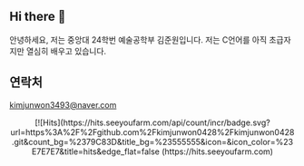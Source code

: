 ## Hi there 👋
안녕하세요, 저는 중앙대 24학번 예술공학부 김준원입니다. 저는 C언어를 아직 초급자지만 열심히 배우고 있습니다. 

## 연락처
kimjunwon3493@naver.com

 <div align=center>
   [![Hits](https://hits.seeyoufarm.com/api/count/incr/badge.svg?url=https%3A%2F%2Fgithub.com%2Fkimjunwon0428%2Fkimjunwon0428.git&count_bg=%2379C83D&title_bg=%23555555&icon=&icon_color=%23E7E7E7&title=hits&edge_flat=false
   (https://hits.seeyoufarm.com)
